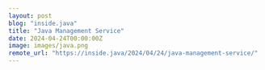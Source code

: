 ```yaml
---
layout: post
blog: "inside.java"
title: "Java Management Service"
date: 2024-04-24T00:00:00Z
image: images/java.png
remote_url: "https://inside.java/2024/04/24/java-management-service/"
---
```

